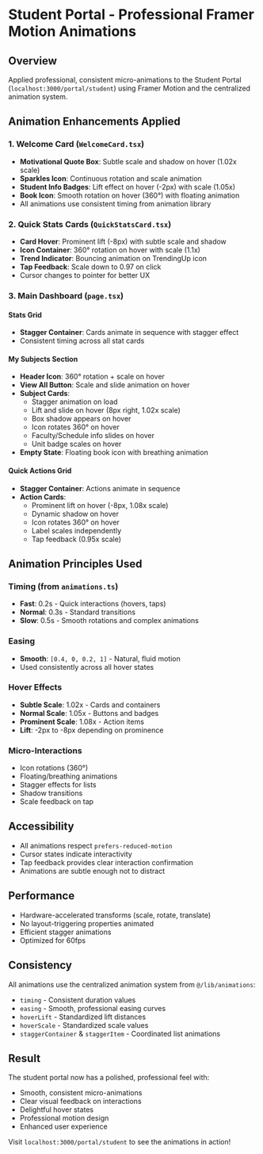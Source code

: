 # Student Portal - Professional Framer Motion Animations

## Overview
Applied professional, consistent micro-animations to the Student Portal (`localhost:3000/portal/student`) using Framer Motion and the centralized animation system.

## Animation Enhancements Applied

### 1. **Welcome Card** (`WelcomeCard.tsx`)
- **Motivational Quote Box**: Subtle scale and shadow on hover (1.02x scale)
- **Sparkles Icon**: Continuous rotation and scale animation
- **Student Info Badges**: Lift effect on hover (-2px) with scale (1.05x)
- **Book Icon**: Smooth rotation on hover (360°) with floating animation
- All animations use consistent timing from animation library

### 2. **Quick Stats Cards** (`QuickStatsCard.tsx`)
- **Card Hover**: Prominent lift (-8px) with subtle scale and shadow
- **Icon Container**: 360° rotation on hover with scale (1.1x)
- **Trend Indicator**: Bouncing animation on TrendingUp icon
- **Tap Feedback**: Scale down to 0.97 on click
- Cursor changes to pointer for better UX

### 3. **Main Dashboard** (`page.tsx`)

#### Stats Grid
- **Stagger Container**: Cards animate in sequence with stagger effect
- Consistent timing across all stat cards

#### My Subjects Section
- **Header Icon**: 360° rotation + scale on hover
- **View All Button**: Scale and slide animation on hover
- **Subject Cards**: 
  - Stagger animation on load
  - Lift and slide on hover (8px right, 1.02x scale)
  - Box shadow appears on hover
  - Icon rotates 360° on hover
  - Faculty/Schedule info slides on hover
  - Unit badge scales on hover
- **Empty State**: Floating book icon with breathing animation

#### Quick Actions Grid
- **Stagger Container**: Actions animate in sequence
- **Action Cards**: 
  - Prominent lift on hover (-8px, 1.08x scale)
  - Dynamic shadow on hover
  - Icon rotates 360° on hover
  - Label scales independently
  - Tap feedback (0.95x scale)

## Animation Principles Used

### Timing (from `animations.ts`)
- **Fast**: 0.2s - Quick interactions (hovers, taps)
- **Normal**: 0.3s - Standard transitions
- **Slow**: 0.5s - Smooth rotations and complex animations

### Easing
- **Smooth**: `[0.4, 0, 0.2, 1]` - Natural, fluid motion
- Used consistently across all hover states

### Hover Effects
- **Subtle Scale**: 1.02x - Cards and containers
- **Normal Scale**: 1.05x - Buttons and badges
- **Prominent Scale**: 1.08x - Action items
- **Lift**: -2px to -8px depending on prominence

### Micro-Interactions
- Icon rotations (360°)
- Floating/breathing animations
- Stagger effects for lists
- Shadow transitions
- Scale feedback on tap

## Accessibility
- All animations respect `prefers-reduced-motion`
- Cursor states indicate interactivity
- Tap feedback provides clear interaction confirmation
- Animations are subtle enough not to distract

## Performance
- Hardware-accelerated transforms (scale, rotate, translate)
- No layout-triggering properties animated
- Efficient stagger animations
- Optimized for 60fps

## Consistency
All animations use the centralized animation system from `@/lib/animations`:
- `timing` - Consistent duration values
- `easing` - Smooth, professional easing curves
- `hoverLift` - Standardized lift distances
- `hoverScale` - Standardized scale values
- `staggerContainer` & `staggerItem` - Coordinated list animations

## Result
The student portal now has a polished, professional feel with:
- Smooth, consistent micro-animations
- Clear visual feedback on interactions
- Delightful hover states
- Professional motion design
- Enhanced user experience

Visit `localhost:3000/portal/student` to see the animations in action!
